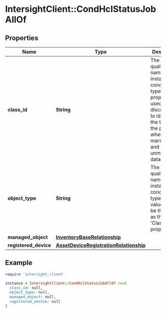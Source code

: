 # IntersightClient::CondHclStatusJobAllOf

## Properties

| Name | Type | Description | Notes |
| ---- | ---- | ----------- | ----- |
| **class_id** | **String** | The fully-qualified name of the instantiated, concrete type. This property is used as a discriminator to identify the type of the payload when marshaling and unmarshaling data. | [default to &#39;cond.HclStatusJob&#39;] |
| **object_type** | **String** | The fully-qualified name of the instantiated, concrete type. The value should be the same as the &#39;ClassId&#39; property. | [default to &#39;cond.HclStatusJob&#39;] |
| **managed_object** | [**InventoryBaseRelationship**](InventoryBaseRelationship.md) |  | [optional] |
| **registered_device** | [**AssetDeviceRegistrationRelationship**](AssetDeviceRegistrationRelationship.md) |  | [optional] |

## Example

```ruby
require 'intersight_client'

instance = IntersightClient::CondHclStatusJobAllOf.new(
  class_id: null,
  object_type: null,
  managed_object: null,
  registered_device: null
)
```

